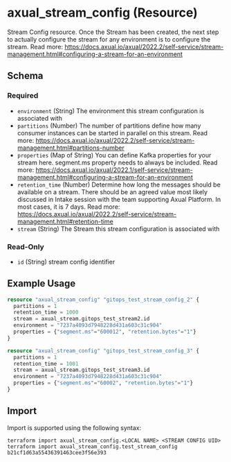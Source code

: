 # axual_stream_config (Resource)

Stream Config resource. Once the Stream has been created, the next step to actually configure the stream for any environment is to configure the stream. Read more: https://docs.axual.io/axual/2022.2/self-service/stream-management.html#configuring-a-stream-for-an-environment

<!-- schema generated by tfplugindocs -->
## Schema

### Required

- `environment` (String) The environment this stream configuration is associated with
- `partitions` (Number) The number of partitions define how many consumer instances can be started in parallel on this stream. Read more: https://docs.axual.io/axual/2022.2/self-service/stream-management.html#partitions-number
- `properties` (Map of String) You can define Kafka properties for your stream here. segment.ms property needs to always be included. Read more: https://docs.axual.io/axual/2022.1/self-service/stream-management.html#configuring-a-stream-for-an-environment
- `retention_time` (Number) Determine how long the messages should be available on a stream. There should be an agreed value most likely discussed in Intake session with the team supporting Axual Platform. In most cases, it is 7 days. Read more: https://docs.axual.io/axual/2022.2/self-service/stream-management.html#retention-time
- `stream` (String) The Stream this stream configuration is associated with

### Read-Only

- `id` (String) stream config identifier

## Example Usage

```terraform
resource "axual_stream_config" "gitops_test_stream_config_2" {
  partitions = 1
  retention_time = 1000
  stream = axual_stream.gitops_test_stream2.id
  environment = "7237a4093d7948228d431a603c31c904"
  properties = {"segment.ms"="600012", "retention.bytes"="1"}
}

resource "axual_stream_config" "gitops_test_stream_config_3" {
  partitions = 1
  retention_time = 1001
  stream = axual_stream.gitops_test_stream3.id
  environment = "7237a4093d7948228d431a603c31c904"
  properties = {"segment.ms"="60002", "retention.bytes"="1"}
}
```

## Import

Import is supported using the following syntax:

```shell
terraform import axual_stream_config.<LOCAL NAME> <STREAM CONFIG UID>
terraform import axual_stream_config.test_stream_config b21cf1d63a55436391463cee3f56e393
```